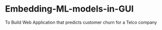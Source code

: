 # Embedding-ML-models-in-GUI
To Build Web Application that predicts customer churn for a Telco company
